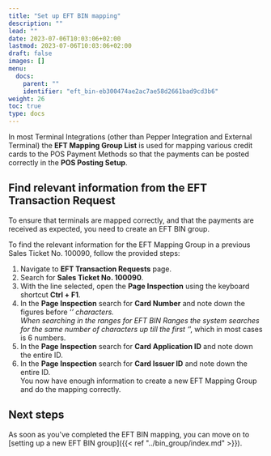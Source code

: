 ```yaml
---
title: "Set up EFT BIN mapping"
description: ""
lead: ""
date: 2023-07-06T10:03:06+02:00
lastmod: 2023-07-06T10:03:06+02:00
draft: false
images: []
menu:
  docs:
    parent: ""
    identifier: "eft_bin-eb300474ae2ac7ae58d2661bad9cd3b6"
weight: 26
toc: true
type: docs
---
```


In most Terminal Integrations (other than Pepper Integration and External Terminal) the **EFT Mapping Group List** is used for mapping various credit cards to the POS Payment Methods so that the payments can be posted correctly in the **POS Posting Setup**.

## Find relevant information from the EFT Transaction Request

To ensure that terminals are mapped correctly, and that the payments are received as expected, you need to create an EFT BIN group. 

To find the relevant information for the EFT Mapping Group in a previous Sales Ticket No. 100090, follow the provided steps: 

1.	Navigate to **EFT Transaction Requests** page.
2.	Search for **Sales Ticket No. 100090**.
3.	With the line selected, open the **Page Inspection** using the keyboard shortcut **Ctrl + F1**.
4.	In the **Page Inspection** search for **Card Number** and note down the figures before ‘*’ characters.      
    When searching in the ranges for EFT BIN Ranges the system searches for the same number of characters up till the first ‘*’, which in most cases is 6 numbers.
5.	In the **Page Inspection** search for **Card Application ID** and note down the entire ID.
6.	In the **Page Inspection** search for **Card Issuer ID** and note down the entire ID.     
    You now have enough information to create a new EFT Mapping Group and do the mapping correctly.

## Next steps

As soon as you've completed the EFT BIN mapping, you can move on to [setting up a new EFT BIN group]({{< ref "../bin_group/index.md" >}}).